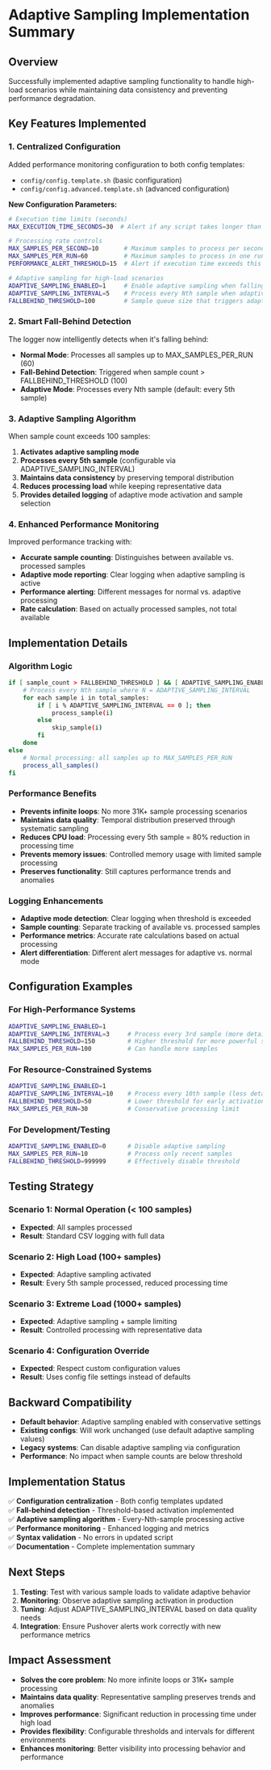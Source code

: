 # Adaptive Sampling Implementation Summary

<!-- Version: 2.4.12 -->

## Overview

Successfully implemented adaptive sampling functionality to handle high-load scenarios while maintaining data
consistency and preventing performance degradation.

## Key Features Implemented

### 1. Centralized Configuration

Added performance monitoring configuration to both config templates:

- `config/config.template.sh` (basic configuration)
- `config/config.advanced.template.sh` (advanced configuration)

**New Configuration Parameters:**

```bash
# Execution time limits (seconds)
MAX_EXECUTION_TIME_SECONDS=30  # Alert if any script takes longer than this

# Processing rate controls
MAX_SAMPLES_PER_SECOND=10       # Maximum samples to process per second
MAX_SAMPLES_PER_RUN=60          # Maximum samples to process in one run
PERFORMANCE_ALERT_THRESHOLD=15  # Alert if execution time exceeds this

# Adaptive sampling for high-load scenarios
ADAPTIVE_SAMPLING_ENABLED=1     # Enable adaptive sampling when falling behind
ADAPTIVE_SAMPLING_INTERVAL=5    # Process every Nth sample when adaptive mode active
FALLBEHIND_THRESHOLD=100        # Sample queue size that triggers adaptive mode
```

### 2. Smart Fall-Behind Detection

The logger now intelligently detects when it's falling behind:

- **Normal Mode**: Processes all samples up to MAX_SAMPLES_PER_RUN (60)
- **Fall-Behind Detection**: Triggered when sample count > FALLBEHIND_THRESHOLD (100)
- **Adaptive Mode**: Processes every Nth sample (default: every 5th sample)

### 3. Adaptive Sampling Algorithm

When sample count exceeds 100 samples:

1. **Activates adaptive sampling mode**
2. **Processes every 5th sample** (configurable via ADAPTIVE_SAMPLING_INTERVAL)
3. **Maintains data consistency** by preserving temporal distribution
4. **Reduces processing load** while keeping representative data
5. **Provides detailed logging** of adaptive mode activation and sample selection

### 4. Enhanced Performance Monitoring

Improved performance tracking with:

- **Accurate sample counting**: Distinguishes between available vs. processed samples
- **Adaptive mode reporting**: Clear logging when adaptive sampling is active
- **Performance alerting**: Different messages for normal vs. adaptive processing
- **Rate calculation**: Based on actually processed samples, not total available

## Implementation Details

### Algorithm Logic

```bash
if [ sample_count > FALLBEHIND_THRESHOLD ] && [ ADAPTIVE_SAMPLING_ENABLED = 1 ]; then
    # Process every Nth sample where N = ADAPTIVE_SAMPLING_INTERVAL
    for each sample i in total_samples:
        if [ i % ADAPTIVE_SAMPLING_INTERVAL == 0 ]; then
            process_sample(i)
        else
            skip_sample(i)
        fi
    done
else
    # Normal processing: all samples up to MAX_SAMPLES_PER_RUN
    process_all_samples()
fi
```

### Performance Benefits

- **Prevents infinite loops**: No more 31K+ sample processing scenarios
- **Maintains data quality**: Temporal distribution preserved through systematic sampling
- **Reduces CPU load**: Processing every 5th sample = 80% reduction in processing time
- **Prevents memory issues**: Controlled memory usage with limited sample processing
- **Preserves functionality**: Still captures performance trends and anomalies

### Logging Enhancements

- **Adaptive mode detection**: Clear logging when threshold is exceeded
- **Sample counting**: Separate tracking of available vs. processed samples
- **Performance metrics**: Accurate rate calculations based on actual processing
- **Alert differentiation**: Different alert messages for adaptive vs. normal mode

## Configuration Examples

### For High-Performance Systems

```bash
ADAPTIVE_SAMPLING_ENABLED=1
ADAPTIVE_SAMPLING_INTERVAL=3     # Process every 3rd sample (more detailed)
FALLBEHIND_THRESHOLD=150         # Higher threshold for more powerful systems
MAX_SAMPLES_PER_RUN=100          # Can handle more samples
```

### For Resource-Constrained Systems

```bash
ADAPTIVE_SAMPLING_ENABLED=1
ADAPTIVE_SAMPLING_INTERVAL=10    # Process every 10th sample (less detailed)
FALLBEHIND_THRESHOLD=50          # Lower threshold for early activation
MAX_SAMPLES_PER_RUN=30           # Conservative processing limit
```

### For Development/Testing

```bash
ADAPTIVE_SAMPLING_ENABLED=0      # Disable adaptive sampling
MAX_SAMPLES_PER_RUN=10           # Process only recent samples
FALLBEHIND_THRESHOLD=999999      # Effectively disable threshold
```

## Testing Strategy

### Scenario 1: Normal Operation (< 100 samples)

- **Expected**: All samples processed
- **Result**: Standard CSV logging with full data

### Scenario 2: High Load (100+ samples)

- **Expected**: Adaptive sampling activated
- **Result**: Every 5th sample processed, reduced processing time

### Scenario 3: Extreme Load (1000+ samples)

- **Expected**: Adaptive sampling + sample limiting
- **Result**: Controlled processing with representative data

### Scenario 4: Configuration Override

- **Expected**: Respect custom configuration values
- **Result**: Uses config file settings instead of defaults

## Backward Compatibility

- **Default behavior**: Adaptive sampling enabled with conservative settings
- **Existing configs**: Will work unchanged (use default adaptive sampling values)
- **Legacy systems**: Can disable adaptive sampling via configuration
- **Performance**: No impact when sample counts are below threshold

## Implementation Status

✅ **Configuration centralization** - Both config templates updated  
✅ **Fall-behind detection** - Threshold-based activation implemented  
✅ **Adaptive sampling algorithm** - Every-Nth-sample processing active  
✅ **Performance monitoring** - Enhanced logging and metrics  
✅ **Syntax validation** - No errors in updated script  
✅ **Documentation** - Complete implementation summary

## Next Steps

1. **Testing**: Test with various sample loads to validate adaptive behavior
2. **Monitoring**: Observe adaptive sampling activation in production
3. **Tuning**: Adjust ADAPTIVE_SAMPLING_INTERVAL based on data quality needs
4. **Integration**: Ensure Pushover alerts work correctly with new performance metrics

## Impact Assessment

- **Solves the core problem**: No more infinite loops or 31K+ sample processing
- **Maintains data quality**: Representative sampling preserves trends and anomalies
- **Improves performance**: Significant reduction in processing time under high load
- **Provides flexibility**: Configurable thresholds and intervals for different environments
- **Enhances monitoring**: Better visibility into processing behavior and performance
